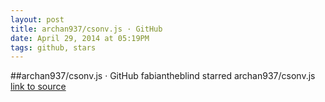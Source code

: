 ```yaml
---
layout: post
title: archan937/csonv.js · GitHub
date: April 29, 2014 at 05:19PM
tags: github, stars
---
```

##archan937/csonv.js · GitHub
fabiantheblind starred archan937/csonv.js
[link to source](http://ift.tt/1m6MPa5) 
